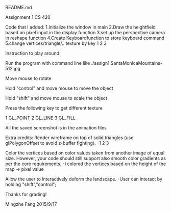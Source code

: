 README.md

Assignment 1 
CS 420



Code that I added:
1.Initialize the window in main
2.Draw the heightfield based on pixel input in the display function
3.set up the perspective camera in reshape function
4.Create Keyboardfunction to store keyboard command
5.change vertices/triangle/.. texture by key   1 2 3


Instruction to play around:

Run the program with command line like 	./assign1 SantaMonicaMountains-512.jpg

Move mouse to rotate 

Hold "control" and move mouse to move the object

Hold "shift" and move mouse to scale the object

Press the following key to get different texture

1  GL_POINT
2  GL_LINE
3  GL_FILL

All the saved screenshot is in the animation files


Extra credits:
Render wireframe on top of solid triangles (use glPolygonOffset to avoid z-buffer fighting).
-1 2 3 

Color the vertices based on color values taken from another image of equal size. However, your code should still support also smooth color gradients as per the core requirements.
-I colored the vertices based on the height of the map -> pixel value 


Allow the user to interactively deform the landscape.
-User can interact by holding "shift","control";


Thanks for grading!

Mingzhe Fang
2015/9/17